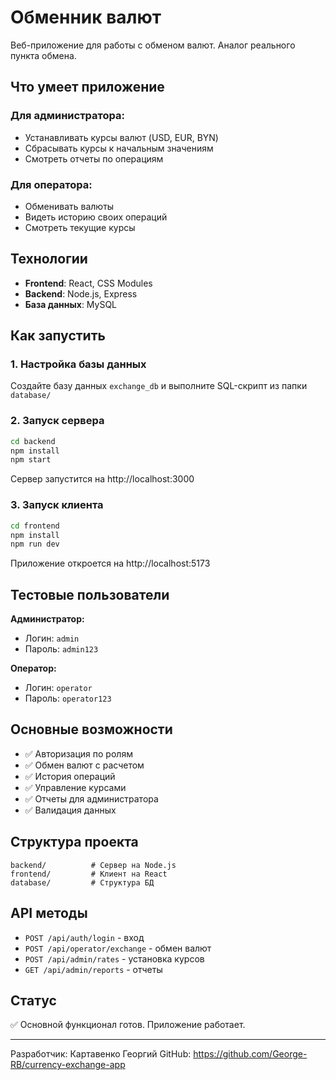 # Обменник валют

Веб-приложение для работы с обменом валют. Аналог реального пункта обмена.

## Что умеет приложение

### Для администратора:

- Устанавливать курсы валют (USD, EUR, BYN)
- Сбрасывать курсы к начальным значениям
- Смотреть отчеты по операциям

### Для оператора:

- Обменивать валюты
- Видеть историю своих операций
- Смотреть текущие курсы

## Технологии

- **Frontend**: React, CSS Modules
- **Backend**: Node.js, Express
- **База данных**: MySQL

## Как запустить

### 1. Настройка базы данных

Создайте базу данных `exchange_db` и выполните SQL-скрипт из папки `database/`

### 2. Запуск сервера

```bash
cd backend
npm install
npm start
```

Сервер запустится на http://localhost:3000

### 3. Запуск клиента

```bash
cd frontend
npm install
npm run dev
```

Приложение откроется на http://localhost:5173

## Тестовые пользователи

**Администратор:**

- Логин: `admin`
- Пароль: `admin123`

**Оператор:**

- Логин: `operator`
- Пароль: `operator123`

## Основные возможности

- ✅ Авторизация по ролям
- ✅ Обмен валют с расчетом
- ✅ История операций
- ✅ Управление курсами
- ✅ Отчеты для администратора
- ✅ Валидация данных

## Структура проекта

```
backend/          # Сервер на Node.js
frontend/         # Клиент на React
database/         # Структура БД
```

## API методы

- `POST /api/auth/login` - вход
- `POST /api/operator/exchange` - обмен валют
- `POST /api/admin/rates` - установка курсов
- `GET /api/admin/reports` - отчеты

## Статус

✅ Основной функционал готов. Приложение работает.

---

Разработчик: Картавенко Георгий
GitHub: https://github.com/George-RB/currency-exchange-app
